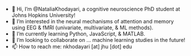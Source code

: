 - 👋 Hi, I’m @NataliaKhodayari, a cognitive neuroscience PhD student at Johns Hopkins University!
- 👀 I’m interested in the neural mechanisms of attention and memory using EEG & fMRI (univariate, multivariate, & ML methods).
- 🌱 I’m currently learning Python, JavaScript, & MATLAB.
- 💞️ I’m looking to collaborate on ... machine learning studies in the future!
- 📫 How to reach me: nkhodayari [at] jhu [dot] edu

<!---
NataliaKhodayari/NataliaKhodayari is a ✨ special ✨ repository because its `README.md` (this file) appears on your GitHub profile.
You can click the Preview link to take a look at your changes.
--->
